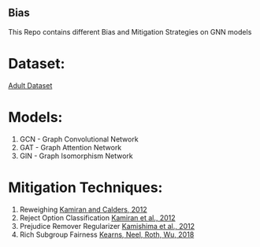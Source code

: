 ## Bias
This Repo contains different Bias and Mitigation Strategies on GNN models 

# Dataset:
[Adult Dataset](https://www.kaggle.com/datasets/wenruliu/adult-income-dataset)

# Models:
1. GCN - Graph Convolutional Network
2. GAT - Graph Attention Network
3. GIN - Graph Isomorphism Network

# Mitigation Techniques:
1. Reweighing [Kamiran and Calders, 2012](https://link.springer.com/article/10.1007/s10115-011-0463-8)
2. Reject Option Classification [Kamiran et al., 2012](https://ieeexplore.ieee.org/document/6413831)
3. Prejudice Remover Regularizer [Kamishima et al., 2012](https://rd.springer.com/chapter/10.1007/978-3-642-33486-3_3)
4. Rich Subgroup Fairness [Kearns, Neel, Roth, Wu, 2018](https://arxiv.org/abs/1711.05144)
